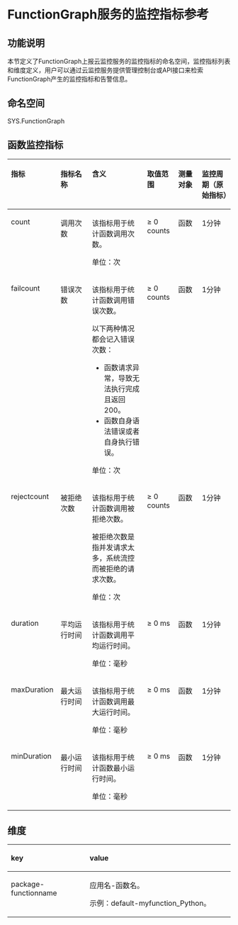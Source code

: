 # FunctionGraph服务的监控指标参考<a name="ZH-CN_TOPIC_0195706908"></a>

## 功能说明<a name="section37243617558"></a>

本节定义了FunctionGraph上报云监控服务的监控指标的命名空间，监控指标列表和维度定义，用户可以通过云监控服务提供管理控制台或API接口来检索FunctionGraph产生的监控指标和告警信息。

## 命名空间<a name="section177503620559"></a>

SYS.FunctionGraph

## 函数监控指标<a name="section177783615510"></a>

<a name="table692281511117"></a>
<table><thead align="left"><tr id="row11923101510116"><th class="cellrowborder" valign="top" width="17.956408718256352%" id="mcps1.1.7.1.1"><p id="p1595311435285"><a name="p1595311435285"></a><a name="p1595311435285"></a>指标</p>
</th>
<th class="cellrowborder" valign="top" width="15.486902619476107%" id="mcps1.1.7.1.2"><p id="p139231315917"><a name="p139231315917"></a><a name="p139231315917"></a>指标名称</p>
</th>
<th class="cellrowborder" valign="top" width="25.86482703459308%" id="mcps1.1.7.1.3"><p id="p192314153115"><a name="p192314153115"></a><a name="p192314153115"></a>含义</p>
</th>
<th class="cellrowborder" valign="top" width="14.057188562287543%" id="mcps1.1.7.1.4"><p id="p99231515512"><a name="p99231515512"></a><a name="p99231515512"></a>取值范围</p>
</th>
<th class="cellrowborder" valign="top" width="11.327734453109379%" id="mcps1.1.7.1.5"><p id="p392314151917"><a name="p392314151917"></a><a name="p392314151917"></a>测量对象</p>
</th>
<th class="cellrowborder" valign="top" width="15.306938612277547%" id="mcps1.1.7.1.6"><p id="p1923615418"><a name="p1923615418"></a><a name="p1923615418"></a>监控周期（原始指标）</p>
</th>
</tr>
</thead>
<tbody><tr id="row1992318151612"><td class="cellrowborder" valign="top" width="17.956408718256352%" headers="mcps1.1.7.1.1 "><p id="p1895304342820"><a name="p1895304342820"></a><a name="p1895304342820"></a>count</p>
</td>
<td class="cellrowborder" valign="top" width="15.486902619476107%" headers="mcps1.1.7.1.2 "><p id="p12105192310115"><a name="p12105192310115"></a><a name="p12105192310115"></a>调用次数</p>
</td>
<td class="cellrowborder" valign="top" width="25.86482703459308%" headers="mcps1.1.7.1.3 "><p id="p7105623312"><a name="p7105623312"></a><a name="p7105623312"></a>该指标用于统计函数调用次数。</p>
<p id="p410582315115"><a name="p410582315115"></a><a name="p410582315115"></a>单位：次</p>
</td>
<td class="cellrowborder" valign="top" width="14.057188562287543%" headers="mcps1.1.7.1.4 "><p id="p81051923812"><a name="p81051923812"></a><a name="p81051923812"></a>≥ 0 counts</p>
</td>
<td class="cellrowborder" valign="top" width="11.327734453109379%" headers="mcps1.1.7.1.5 "><p id="p1410542313111"><a name="p1410542313111"></a><a name="p1410542313111"></a>函数</p>
</td>
<td class="cellrowborder" valign="top" width="15.306938612277547%" headers="mcps1.1.7.1.6 "><p id="p121058236119"><a name="p121058236119"></a><a name="p121058236119"></a>1分钟</p>
</td>
</tr>
<tr id="row392312156116"><td class="cellrowborder" valign="top" width="17.956408718256352%" headers="mcps1.1.7.1.1 "><p id="p7953943172814"><a name="p7953943172814"></a><a name="p7953943172814"></a>failcount</p>
</td>
<td class="cellrowborder" valign="top" width="15.486902619476107%" headers="mcps1.1.7.1.2 "><p id="p15105192310112"><a name="p15105192310112"></a><a name="p15105192310112"></a>错误次数</p>
</td>
<td class="cellrowborder" valign="top" width="25.86482703459308%" headers="mcps1.1.7.1.3 "><p id="p17105142315118"><a name="p17105142315118"></a><a name="p17105142315118"></a>该指标用于统计函数调用错误次数。</p>
<p id="p564717151895"><a name="p564717151895"></a><a name="p564717151895"></a>以下两种情况都会记入错误次数：</p>
<a name="ul645810174920"></a><a name="ul645810174920"></a><ul id="ul645810174920"><li>函数请求异常，导致无法执行完成且返回200。</li><li>函数自身语法错误或者自身执行错误。</li></ul>
<p id="p1410518233118"><a name="p1410518233118"></a><a name="p1410518233118"></a>单位：次</p>
</td>
<td class="cellrowborder" valign="top" width="14.057188562287543%" headers="mcps1.1.7.1.4 "><p id="p191057232015"><a name="p191057232015"></a><a name="p191057232015"></a>≥ 0 counts</p>
</td>
<td class="cellrowborder" valign="top" width="11.327734453109379%" headers="mcps1.1.7.1.5 "><p id="p010519231116"><a name="p010519231116"></a><a name="p010519231116"></a>函数</p>
</td>
<td class="cellrowborder" valign="top" width="15.306938612277547%" headers="mcps1.1.7.1.6 "><p id="p8105523318"><a name="p8105523318"></a><a name="p8105523318"></a>1分钟</p>
</td>
</tr>
<tr id="row12924215714"><td class="cellrowborder" valign="top" width="17.956408718256352%" headers="mcps1.1.7.1.1 "><p id="p1995320433289"><a name="p1995320433289"></a><a name="p1995320433289"></a>rejectcount</p>
</td>
<td class="cellrowborder" valign="top" width="15.486902619476107%" headers="mcps1.1.7.1.2 "><p id="p1105823513"><a name="p1105823513"></a><a name="p1105823513"></a>被拒绝次数</p>
</td>
<td class="cellrowborder" valign="top" width="25.86482703459308%" headers="mcps1.1.7.1.3 "><p id="p161054231911"><a name="p161054231911"></a><a name="p161054231911"></a>该指标用于统计函数调用被拒绝次数。</p>
<p id="p6304153484817"><a name="p6304153484817"></a><a name="p6304153484817"></a>被拒绝次数是指并发请求太多，系统流控而被拒绝的请求次数。</p>
<p id="p18105223318"><a name="p18105223318"></a><a name="p18105223318"></a>单位：次</p>
</td>
<td class="cellrowborder" valign="top" width="14.057188562287543%" headers="mcps1.1.7.1.4 "><p id="p101051123217"><a name="p101051123217"></a><a name="p101051123217"></a>≥ 0 counts</p>
</td>
<td class="cellrowborder" valign="top" width="11.327734453109379%" headers="mcps1.1.7.1.5 "><p id="p0105142319119"><a name="p0105142319119"></a><a name="p0105142319119"></a>函数</p>
</td>
<td class="cellrowborder" valign="top" width="15.306938612277547%" headers="mcps1.1.7.1.6 "><p id="p161051623310"><a name="p161051623310"></a><a name="p161051623310"></a>1分钟</p>
</td>
</tr>
<tr id="row1192416154112"><td class="cellrowborder" valign="top" width="17.956408718256352%" headers="mcps1.1.7.1.1 "><p id="p1953164352816"><a name="p1953164352816"></a><a name="p1953164352816"></a>duration</p>
</td>
<td class="cellrowborder" valign="top" width="15.486902619476107%" headers="mcps1.1.7.1.2 "><p id="p3105142316112"><a name="p3105142316112"></a><a name="p3105142316112"></a>平均运行时间</p>
</td>
<td class="cellrowborder" valign="top" width="25.86482703459308%" headers="mcps1.1.7.1.3 "><p id="p1010519231015"><a name="p1010519231015"></a><a name="p1010519231015"></a>该指标用于统计函数调用平均运行时间。</p>
<p id="p610522315119"><a name="p610522315119"></a><a name="p610522315119"></a>单位：毫秒</p>
</td>
<td class="cellrowborder" valign="top" width="14.057188562287543%" headers="mcps1.1.7.1.4 "><p id="p41061323517"><a name="p41061323517"></a><a name="p41061323517"></a>≥ 0 ms</p>
</td>
<td class="cellrowborder" valign="top" width="11.327734453109379%" headers="mcps1.1.7.1.5 "><p id="p1610619231219"><a name="p1610619231219"></a><a name="p1610619231219"></a>函数</p>
</td>
<td class="cellrowborder" valign="top" width="15.306938612277547%" headers="mcps1.1.7.1.6 "><p id="p111061023412"><a name="p111061023412"></a><a name="p111061023412"></a>1分钟</p>
</td>
</tr>
<tr id="row119244151513"><td class="cellrowborder" valign="top" width="17.956408718256352%" headers="mcps1.1.7.1.1 "><p id="p495318439287"><a name="p495318439287"></a><a name="p495318439287"></a>maxDuration</p>
</td>
<td class="cellrowborder" valign="top" width="15.486902619476107%" headers="mcps1.1.7.1.2 "><p id="p1210610230117"><a name="p1210610230117"></a><a name="p1210610230117"></a>最大运行时间</p>
</td>
<td class="cellrowborder" valign="top" width="25.86482703459308%" headers="mcps1.1.7.1.3 "><p id="p101066231914"><a name="p101066231914"></a><a name="p101066231914"></a>该指标用于统计函数调用最大运行时间。</p>
<p id="p111069232117"><a name="p111069232117"></a><a name="p111069232117"></a>单位：毫秒</p>
</td>
<td class="cellrowborder" valign="top" width="14.057188562287543%" headers="mcps1.1.7.1.4 "><p id="p181061923512"><a name="p181061923512"></a><a name="p181061923512"></a>≥ 0 ms</p>
</td>
<td class="cellrowborder" valign="top" width="11.327734453109379%" headers="mcps1.1.7.1.5 "><p id="p2106423114"><a name="p2106423114"></a><a name="p2106423114"></a>函数</p>
</td>
<td class="cellrowborder" valign="top" width="15.306938612277547%" headers="mcps1.1.7.1.6 "><p id="p210617234115"><a name="p210617234115"></a><a name="p210617234115"></a>1分钟</p>
</td>
</tr>
<tr id="row1792431516119"><td class="cellrowborder" valign="top" width="17.956408718256352%" headers="mcps1.1.7.1.1 "><p id="p695314317287"><a name="p695314317287"></a><a name="p695314317287"></a>minDuration</p>
</td>
<td class="cellrowborder" valign="top" width="15.486902619476107%" headers="mcps1.1.7.1.2 "><p id="p01061123418"><a name="p01061123418"></a><a name="p01061123418"></a>最小运行时间</p>
</td>
<td class="cellrowborder" valign="top" width="25.86482703459308%" headers="mcps1.1.7.1.3 "><p id="p191066239119"><a name="p191066239119"></a><a name="p191066239119"></a>该指标用于统计函数最小运行时间。</p>
<p id="p31061123117"><a name="p31061123117"></a><a name="p31061123117"></a>单位：毫秒</p>
</td>
<td class="cellrowborder" valign="top" width="14.057188562287543%" headers="mcps1.1.7.1.4 "><p id="p16106223915"><a name="p16106223915"></a><a name="p16106223915"></a>≥ 0 ms</p>
</td>
<td class="cellrowborder" valign="top" width="11.327734453109379%" headers="mcps1.1.7.1.5 "><p id="p1410614235117"><a name="p1410614235117"></a><a name="p1410614235117"></a>函数</p>
</td>
<td class="cellrowborder" valign="top" width="15.306938612277547%" headers="mcps1.1.7.1.6 "><p id="p81069231117"><a name="p81069231117"></a><a name="p81069231117"></a>1分钟</p>
</td>
</tr>
</tbody>
</table>

## 维度<a name="section17346143012499"></a>

<a name="table076413085020"></a>
<table><thead align="left"><tr id="row876480165020"><th class="cellrowborder" valign="top" width="35.27%" id="mcps1.1.3.1.1"><p id="p167644010504"><a name="p167644010504"></a><a name="p167644010504"></a>key</p>
</th>
<th class="cellrowborder" valign="top" width="64.73%" id="mcps1.1.3.1.2"><p id="p176412020502"><a name="p176412020502"></a><a name="p176412020502"></a>value</p>
</th>
</tr>
</thead>
<tbody><tr id="row10764130185013"><td class="cellrowborder" valign="top" width="35.27%" headers="mcps1.1.3.1.1 "><p id="p376490115011"><a name="p376490115011"></a><a name="p376490115011"></a>package-functionname</p>
</td>
<td class="cellrowborder" valign="top" width="64.73%" headers="mcps1.1.3.1.2 "><p id="p111198624315"><a name="p111198624315"></a><a name="p111198624315"></a>应用名-函数名。</p>
<p id="p37641203506"><a name="p37641203506"></a><a name="p37641203506"></a>示例：default-myfunction_Python。</p>
</td>
</tr>
</tbody>
</table>

